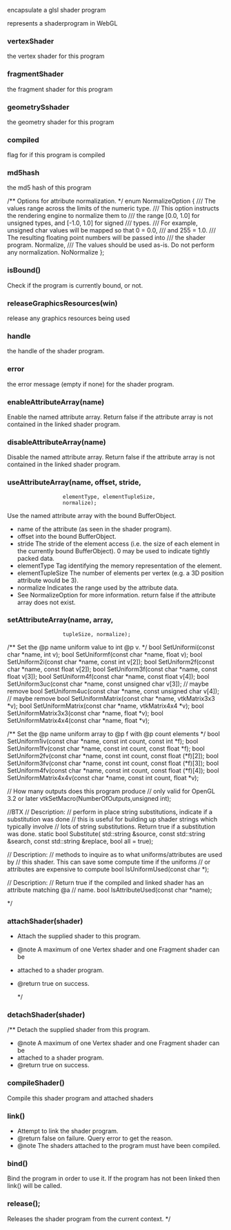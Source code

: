 encapsulate a glsl shader program

represents a shaderprogram in WebGL

### vertexShader

the vertex shader for this program

### fragmentShader

the fragment shader for this program

### geometrySshader

the geometry shader for this program

### compiled

flag for if this program is compiled

### md5hash

the md5 hash of this program


  /** Options for attribute normalization. */
  enum NormalizeOption {
    /// The values range across the limits of the numeric type.
    /// This option instructs the rendering engine to normalize them to
    /// the range [0.0, 1.0] for unsigned types, and [-1.0, 1.0] for signed
    /// types.
    /// For example, unsigned char values will be mapped so that 0 = 0.0,
    /// and 255 = 1.0.
    /// The resulting floating point numbers will be passed into
    /// the shader program.
    Normalize,
    /// The values should be used as-is. Do not perform any normalization.
    NoNormalize
  };

### isBound()

Check if the program is currently bound, or not.

### releaseGraphicsResources(win)

release  any graphics  resources being used

### handle

the handle of the shader program.

###  error

the error message (empty if none) for the shader program.

### enableAttributeArray(name)

Enable the named attribute array. Return false if the attribute array is
not contained in the linked shader program.

### disableAttributeArray(name)

Disable the named attribute array. Return false if the attribute array is
not contained in the linked shader program.

### useAttributeArray(name, offset, stride,
                      elementType, elementTupleSize,
                      normalize);

Use the named attribute array with the bound BufferObject.
- name of the attribute (as seen in the shader program).
- offset into the bound BufferObject.
- stride The stride of the element access (i.e. the size of each
  element in the currently bound BufferObject). 0 may be used to indicate
tightly packed data.
- elementType Tag identifying the memory representation of the
  element.
- elementTupleSize The number of elements per vertex (e.g. a 3D
  position attribute would be 3).
- normalize Indicates the range used by the attribute data.
- See NormalizeOption for more information.
return false if the attribute array does not exist.


### setAttributeArray(name, array,
                      tupleSize, normalize);

  /** Set the @p name uniform value to int @p v. */
  bool SetUniformi(const char *name, int v);
  bool SetUniformf(const char *name, float v);
  bool SetUniform2i(const char *name, const int v[2]);
  bool SetUniform2f(const char *name, const float v[2]);
  bool SetUniform3f(const char *name, const float v[3]);
  bool SetUniform4f(const char *name, const float v[4]);
  bool SetUniform3uc(const char *name, const unsigned char v[3]); // maybe remove
  bool SetUniform4uc(const char *name, const unsigned char v[4]); // maybe remove
  bool SetUniformMatrix(const char *name, vtkMatrix3x3 *v);
  bool SetUniformMatrix(const char *name, vtkMatrix4x4 *v);
  bool SetUniformMatrix3x3(const char *name, float *v);
  bool SetUniformMatrix4x4(const char *name, float *v);

  /** Set the @p name uniform array to @p f with @p count elements */
  bool SetUniform1iv(const char *name, const int count, const int *f);
  bool SetUniform1fv(const char *name, const int count, const float *f);
  bool SetUniform2fv(const char *name, const int count, const float (*f)[2]);
  bool SetUniform3fv(const char *name, const int count, const float (*f)[3]);
  bool SetUniform4fv(const char *name, const int count, const float (*f)[4]);
  bool SetUniformMatrix4x4v(const char *name, const int count, float *v);

  // How many outputs does this program produce
  // only valid for OpenGL 3.2 or later
  vtkSetMacro(NumberOfOutputs,unsigned int);

//BTX
  // Description:
  // perform in place string substitutions, indicate if a substitution was done
  // this is useful for building up shader strings which typically involve
  // lots of string substitutions. Return true if a substitution was done.
  static bool Substitute(
    std::string &source,
    const std::string &search,
    const std::string &replace,
    bool all = true);

  // Description:
  // methods to inquire as to what uniforms/attributes are used by
  // this shader. This can save some compute time if the uniforms
  // or attributes are expensive to compute
  bool IsUniformUsed(const char *);

  // Description:
  // Return true if the compiled and linked shader has an attribute matching @a
  // name.
  bool IsAttributeUsed(const char *name);

   */

### attachShader(shader)

* Attach the supplied shader to this program.
* @note A maximum of one Vertex shader and one Fragment shader can be
* attached to a shader program.
* @return true on success.

   */
### detachShader(shader)

/** Detach the supplied shader from this program.
 * @note A maximum of one Vertex shader and one Fragment shader can be
 * attached to a shader program.
 * @return true on success.

### compileShader()

Compile this shader program and attached shaders

### link()

* Attempt to link the shader program.
* @return false on failure. Query error to get the reason.
* @note The shaders attached to the program must have been compiled.

### bind()

Bind the program in order to use it. If the program has not been linked
then link() will be called.

### release();

Releases the shader program from the current context. */
